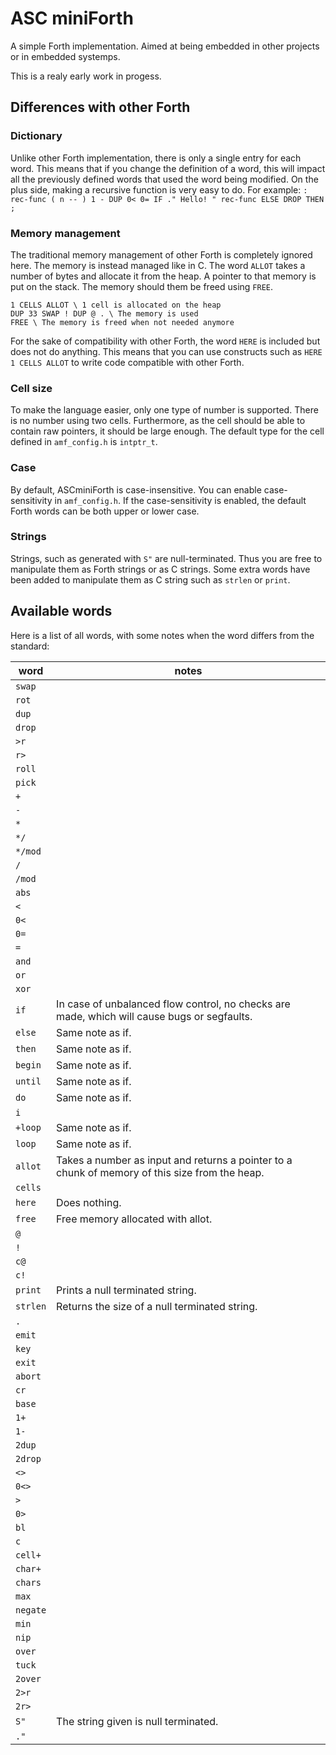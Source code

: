 # ASC miniForth

A simple Forth implementation. Aimed at being embedded in other projects or in embedded systemps.

This is a realy early work in progess.

## Differences with other Forth

### Dictionary

Unlike other Forth implementation, there is only a single entry for each word. This means that if you change the definition of a word, this will impact all the previously defined words that used the word being modified. On the plus side, making a recursive function is very easy to do. For example: `: rec-func ( n -- ) 1 - DUP 0< 0= IF ." Hello! " rec-func ELSE DROP THEN ;`

### Memory management

The traditional memory management of other Forth is completely ignored here. The memory is instead managed like in C. The word `ALLOT` takes a number of bytes and allocate it from the heap. A pointer to that memory is put on the stack. The memory should them be freed using `FREE`.

```Forth
1 CELLS ALLOT \ 1 cell is allocated on the heap
DUP 33 SWAP ! DUP @ . \ The memory is used
FREE \ The memory is freed when not needed anymore
```

For the sake of compatibility with other Forth, the word `HERE` is included but does not do anything. This means that you can use constructs such as `HERE 1 CELLS ALLOT` to write code compatible with other Forth.

### Cell size

To make the language easier, only one type of number is supported. There is no number using two cells. Furthermore, as the cell should be able to contain raw pointers, it should be large enough. The default type for the cell defined in `amf_config.h` is `intptr_t`.

### Case

By default, ASCminiForth is case-insensitive. You can enable case-sensitivity in `amf_config.h`. If the case-sensitivity is enabled, the default Forth words can be both upper or lower case.

### Strings

Strings, such as generated with `S"` are null-terminated. Thus you are free to manipulate them as Forth strings or as C strings. Some extra words have been added to manipulate them as C string such as `strlen` or `print`.

## Available words

Here is a list of all words, with some notes when the word differs from the standard:

| word | notes |
|-|-|
| `swap` | |
| `rot` | |
| `dup` | |
| `drop` | |
| `>r` | |
| `r>` | |
| `roll` | |
| `pick` | |
| `+` | |
| `-` | |
| `*` | |
| `*/` | |
| `*/mod` | |
| `/` | |
| `/mod` | |
| `abs` | |
| `<` | |
| `0<` | |
| `0=` | |
| `=` | |
| `and` | |
| `or` | |
| `xor` | |
| `if` | In case of unbalanced flow control, no checks are made, which will cause bugs or segfaults. |
| `else` | Same note as if. |
| `then` | Same note as if. |
| `begin` | Same note as if. |
| `until` | Same note as if. |
| `do` | Same note as if. |
| `i` | |
| `+loop` | Same note as if. |
| `loop` | Same note as if. |
| `allot` | Takes a number as input and returns a pointer to a chunk of memory of this size from the heap. |
| `cells` | |
| `here` | Does nothing. |
| `free` | Free memory allocated with allot. |
| `@` | |
| `!` | |
| `c@` | |
| `c!` | |
| `print` | Prints a null terminated string. |
| `strlen` | Returns the size of a null terminated string. |
| `.` | |
| `emit` | |
| `key` | |
| `exit` | |
| `abort` | |
| `cr` | |
| `base` | |
| `1+` | |
| `1-` | |
| `2dup` | |
| `2drop` | |
| `<>` | |
| `0<>` | |
| `>` | |
| `0>` | |
| `bl` | |
| `c` | |
| `cell+` | |
| `char+` | |
| `chars` | |
| `max` | |
| `negate` | |
| `min` | |
| `nip` | |
| `over` | |
| `tuck` | |
| `2over` | |
| `2>r` | |
| `2r>` | |
| `S" ` | The string given is null terminated. |
| `." ` | |
